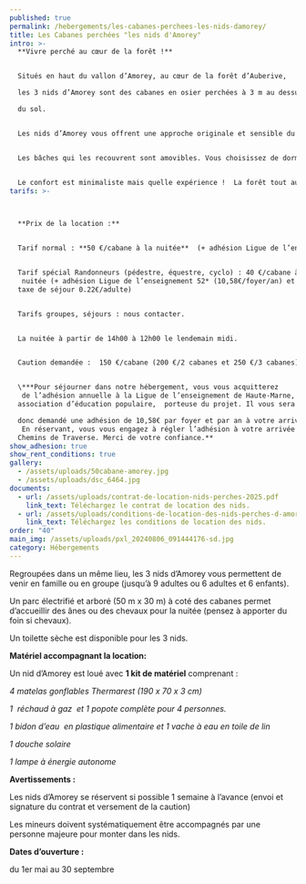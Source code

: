 ```yaml
---
published: true
permalink: /hebergements/les-cabanes-perchees-les-nids-damorey/
title: Les Cabanes perchées "les nids d'Amorey"
intro: >-
  **Vivre perché au cœur de la forêt !**


  Situés en haut du vallon d’Amorey, au cœur de la forêt d’Auberive, 

  les 3 nids d’Amorey sont des cabanes en osier perchées à 3 m au dessus 

  du sol.


  Les nids d’Amorey vous offrent une approche originale et sensible du milieu naturel, en toute quiétude.


  Les bâches qui les recouvrent sont amovibles. Vous choisissez de dormir à l’abri ou la tête dans les étoiles  !


  Le confort est minimaliste mais quelle expérience !  La forêt tout autour bruisse de mille bruits …
tarifs: >-
  


  **Prix de la location :**


  Tarif normal : **50 €/cabane à la nuitée**  (+ adhésion Ligue de l’enseignement 52* (10,58€/foyer/an) et taxe de séjour 0.22€/adulte/nuit)


  Tarif spécial Randonneurs (pédestre, équestre, cyclo) : 40 €/cabane à la
   nuitée (+ adhésion Ligue de l’enseignement 52* (10,58€/foyer/an) et 
  taxe de séjour 0.22€/adulte)


  Tarifs groupes, séjours : nous contacter.


  La nuitée à partir de 14h00 à 12h00 le lendemain midi.


  Caution demandée :  150 €/cabane (200 €/2 cabanes et 250 €/3 cabanes)


  \***Pour séjourner dans notre hébergement, vous vous acquitterez
   de l’adhésion annuelle à la Ligue de l’enseignement de Haute-Marne, 
  association d’éducation populaire,  porteuse du projet. Il vous sera 

  donc demandé une adhésion de 10,58€ par foyer et par an à votre arrivée.
   En réservant, vous vous engagez à régler l’adhésion à votre arrivée à 
  Chemins de Traverse. Merci de votre confiance.**
show_adhesion: true
show_rent_conditions: true
gallery:
  - /assets/uploads/50cabane-amorey.jpg
  - /assets/uploads/dsc_6464.jpg
documents:
  - url: /assets/uploads/contrat-de-location-nids-perches-2025.pdf
    link_text: Téléchargez le contrat de location des nids.
  - url: /assets/uploads/conditions-de-location-des-nids-perches-d-amorey-2025.pdf
    link_text: Téléchargez les conditions de location des nids.
order: "40"
main_img: /assets/uploads/pxl_20240806_091444176-sd.jpg
category: Hébergements
---
```

Regroupées dans un même lieu, les 3 nids d’Amorey vous permettent de 
venir en famille ou en groupe (jusqu’à 9 adultes ou 6 adultes et 6 
enfants).

Un parc électrifié et arboré (50 m x 30 m) à coté des cabanes permet 
d’accueillir des ânes ou des chevaux pour la nuitée (pensez à apporter 
du foin si chevaux).

Un toilette sèche est disponible pour les 3 nids.

**Matériel accompagnant la location:**

Un nid d’Amorey est loué avec **1 kit de matériel** comprenant :

*4 matelas gonflables Thermarest (190 x 70 x 3 cm)* 

 *1  réchaud à gaz  et 1 popote complète pour 4 personnes.*

 *1 bidon d’eau  en plastique alimentaire et 1 vache à eau en toile de lin*

 *1 douche solaire*

 *1 lampe à énergie autonome*



**Avertissements :**

Les nids d’Amorey se réservent si possible 1 semaine à l’avance (envoi et signature du contrat et versement de la caution)

Les mineurs doivent systématiquement être accompagnés par une personne majeure pour monter dans les nids.

**Dates d’ouverture :**

du 1er mai au 30 septembre
